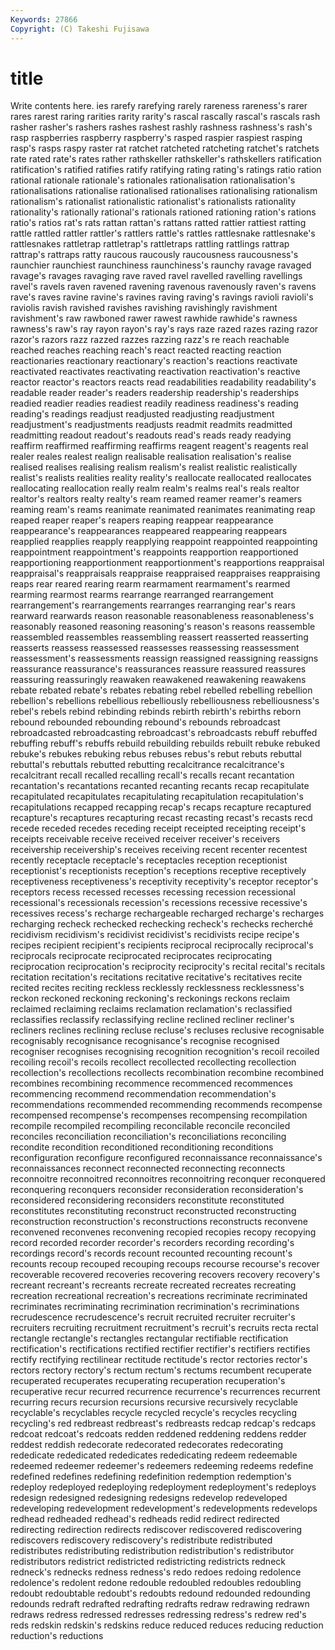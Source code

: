 ```yaml
---
Keywords: 27866 
Copyright: (C) Takeshi Fujisawa
---
```


# title

Write contents here.
ies rarefy rarefying rarely rareness rareness's rarer rares rarest raring
rarities rarity rarity's rascal rascally rascal's rascals rash rasher rasher's
rashers rashes rashest rashly rashness rashness's rash's rasp raspberries raspberry
raspberry's rasped raspier raspiest rasping rasp's rasps raspy raster rat
ratchet ratcheted ratcheting ratchet's ratchets rate rated rate's rates rather
rathskeller rathskeller's rathskellers ratification ratification's ratified ratifies ratify ratifying rating
rating's ratings ratio ration rational rationale rationale's rationales rationalisation rationalisation's
rationalisations rationalise rationalised rationalises rationalising rationalism rationalism's rationalist rationalistic rationalist's
rationalists rationality rationality's rationally rational's rationals rationed rationing ration's rations
ratio's ratios rat's rats rattan rattan's rattans ratted rattier rattiest
ratting rattle rattled rattler rattler's rattlers rattle's rattles rattlesnake rattlesnake's
rattlesnakes rattletrap rattletrap's rattletraps rattling rattlings rattrap rattrap's rattraps ratty
raucous raucously raucousness raucousness's raunchier raunchiest raunchiness raunchiness's raunchy ravage
ravaged ravage's ravages ravaging rave raved ravel ravelled ravelling ravellings
ravel's ravels raven ravened ravening ravenous ravenously raven's ravens rave's
raves ravine ravine's ravines raving raving's ravings ravioli ravioli's raviolis
ravish ravished ravishes ravishing ravishingly ravishment ravishment's raw rawboned rawer
rawest rawhide rawhide's rawness rawness's raw's ray rayon rayon's ray's
rays raze razed razes razing razor razor's razors razz razzed
razzes razzing razz's re reach reachable reached reaches reaching reach's
react reacted reacting reaction reactionaries reactionary reactionary's reaction's reactions reactivate
reactivated reactivates reactivating reactivation reactivation's reactive reactor reactor's reactors reacts
read readabilities readability readability's readable reader reader's readers readership readership's
readerships readied readier readies readiest readily readiness readiness's reading reading's
readings readjust readjusted readjusting readjustment readjustment's readjustments readjusts readmit readmits
readmitted readmitting readout readout's readouts read's reads ready readying reaffirm
reaffirmed reaffirming reaffirms reagent reagent's reagents real realer reales realest
realign realisable realisation realisation's realise realised realises realising realism realism's
realist realistic realistically realist's realists realities reality reality's reallocate reallocated
reallocates reallocating reallocation really realm realm's realms real's reals realtor
realtor's realtors realty realty's ream reamed reamer reamer's reamers reaming
ream's reams reanimate reanimated reanimates reanimating reap reaped reaper reaper's
reapers reaping reappear reappearance reappearance's reappearances reappeared reappearing reappears reapplied
reapplies reapply reapplying reappoint reappointed reappointing reappointment reappointment's reappoints reapportion
reapportioned reapportioning reapportionment reapportionment's reapportions reappraisal reappraisal's reappraisals reappraise reappraised
reappraises reappraising reaps rear reared rearing rearm rearmament rearmament's rearmed
rearming rearmost rearms rearrange rearranged rearrangement rearrangement's rearrangements rearranges rearranging
rear's rears rearward rearwards reason reasonable reasonableness reasonableness's reasonably reasoned
reasoning reasoning's reason's reasons reassemble reassembled reassembles reassembling reassert reasserted
reasserting reasserts reassess reassessed reassesses reassessing reassessment reassessment's reassessments reassign
reassigned reassigning reassigns reassurance reassurance's reassurances reassure reassured reassures reassuring
reassuringly reawaken reawakened reawakening reawakens rebate rebated rebate's rebates rebating
rebel rebelled rebelling rebellion rebellion's rebellions rebellious rebelliously rebelliousness rebelliousness's
rebel's rebels rebind rebinding rebinds rebirth rebirth's rebirths reborn rebound
rebounded rebounding rebound's rebounds rebroadcast rebroadcasted rebroadcasting rebroadcast's rebroadcasts rebuff
rebuffed rebuffing rebuff's rebuffs rebuild rebuilding rebuilds rebuilt rebuke rebuked
rebuke's rebukes rebuking rebus rebuses rebus's rebut rebuts rebuttal rebuttal's
rebuttals rebutted rebutting recalcitrance recalcitrance's recalcitrant recall recalled recalling recall's
recalls recant recantation recantation's recantations recanted recanting recants recap recapitulate
recapitulated recapitulates recapitulating recapitulation recapitulation's recapitulations recapped recapping recap's recaps
recapture recaptured recapture's recaptures recapturing recast recasting recast's recasts recd
recede receded recedes receding receipt receipted receipting receipt's receipts receivable
receive received receiver receiver's receivers receivership receivership's receives receiving recent
recenter recentest recently receptacle receptacle's receptacles reception receptionist receptionist's receptionists
reception's receptions receptive receptively receptiveness receptiveness's receptivity receptivity's receptor receptor's
receptors recess recessed recesses recessing recession recessional recessional's recessionals recession's
recessions recessive recessive's recessives recess's recharge rechargeable recharged recharge's recharges
recharging recheck rechecked rechecking recheck's rechecks recherché recidivism recidivism's recidivist
recidivist's recidivists recipe recipe's recipes recipient recipient's recipients reciprocal reciprocally
reciprocal's reciprocals reciprocate reciprocated reciprocates reciprocating reciprocation reciprocation's reciprocity reciprocity's
recital recital's recitals recitation recitation's recitations recitative recitative's recitatives recite
recited recites reciting reckless recklessly recklessness recklessness's reckon reckoned reckoning
reckoning's reckonings reckons reclaim reclaimed reclaiming reclaims reclamation reclamation's reclassified
reclassifies reclassify reclassifying recline reclined recliner recliner's recliners reclines reclining
recluse recluse's recluses reclusive recognisable recognisably recognisance recognisance's recognise recognised
recogniser recognises recognising recognition recognition's recoil recoiled recoiling recoil's recoils
recollect recollected recollecting recollection recollection's recollections recollects recombination recombine recombined
recombines recombining recommence recommenced recommences recommencing recommend recommendation recommendation's recommendations
recommended recommending recommends recompense recompensed recompense's recompenses recompensing recompilation recompile
recompiled recompiling reconcilable reconcile reconciled reconciles reconciliation reconciliation's reconciliations reconciling
recondite recondition reconditioned reconditioning reconditions reconfiguration reconfigure reconfigured reconnaissance reconnaissance's
reconnaissances reconnect reconnected reconnecting reconnects reconnoitre reconnoitred reconnoitres reconnoitring reconquer
reconquered reconquering reconquers reconsider reconsideration reconsideration's reconsidered reconsidering reconsiders reconstitute
reconstituted reconstitutes reconstituting reconstruct reconstructed reconstructing reconstruction reconstruction's reconstructions reconstructs
reconvene reconvened reconvenes reconvening recopied recopies recopy recopying record recorded
recorder recorder's recorders recording recording's recordings record's records recount recounted
recounting recount's recounts recoup recouped recouping recoups recourse recourse's recover
recoverable recovered recoveries recovering recovers recovery recovery's recreant recreant's recreants
recreate recreated recreates recreating recreation recreational recreation's recreations recriminate recriminated
recriminates recriminating recrimination recrimination's recriminations recrudescence recrudescence's recruit recruited recruiter
recruiter's recruiters recruiting recruitment recruitment's recruit's recruits recta rectal rectangle
rectangle's rectangles rectangular rectifiable rectification rectification's rectifications rectified rectifier rectifier's
rectifiers rectifies rectify rectifying rectilinear rectitude rectitude's rector rectories rector's
rectors rectory rectory's rectum rectum's rectums recumbent recuperate recuperated recuperates
recuperating recuperation recuperation's recuperative recur recurred recurrence recurrence's recurrences recurrent
recurring recurs recursion recursions recursive recursively recyclable recyclable's recyclables recycle
recycled recycle's recycles recycling recycling's red redbreast redbreast's redbreasts redcap
redcap's redcaps redcoat redcoat's redcoats redden reddened reddening reddens redder
reddest reddish redecorate redecorated redecorates redecorating rededicate rededicated rededicates rededicating
redeem redeemable redeemed redeemer redeemer's redeemers redeeming redeems redefine redefined
redefines redefining redefinition redemption redemption's redeploy redeployed redeploying redeployment redeployment's
redeploys redesign redesigned redesigning redesigns redevelop redeveloped redeveloping redevelopment redevelopment's
redevelopments redevelops redhead redheaded redhead's redheads redid redirect redirected redirecting
redirection redirects rediscover rediscovered rediscovering rediscovers rediscovery rediscovery's redistribute redistributed
redistributes redistributing redistribution redistribution's redistributor redistributors redistrict redistricted redistricting redistricts
redneck redneck's rednecks redness redness's redo redoes redoing redolence redolence's
redolent redone redouble redoubled redoubles redoubling redoubt redoubtable redoubt's redoubts
redound redounded redounding redounds redraft redrafted redrafting redrafts redraw redrawing
redrawn redraws redress redressed redresses redressing redress's redrew red's reds
redskin redskin's redskins reduce reduced reduces reducing reduction reduction's reductions
